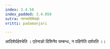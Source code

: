 ```yaml
---
index: 3.4.58
index_padded: 3.4.058
sutra: नाम्न्यादिशिग्रहोः
vritti: padamanjari

---
```

आदिशेर्ग्रहेश्चेति । एतेनाङो दिशिनैव सम्बन्धः, न ग्रहिणेति दर्शयति ।।
